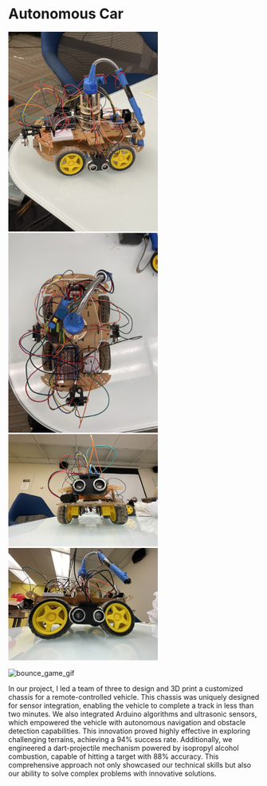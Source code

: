 # Autonomous Car


<p float="left">
  <img src="https://github.com/moezdurrani/Autonomous-Car/blob/main/Car01.jpg" width="300" />
  <img src= "https://raw.githubusercontent.com/moezdurrani/Autonomous-Car/main/Car04.jpg" width="300"/>
  <img src="https://github.com/moezdurrani/Autonomous-Car/blob/main/Car02.jpg" width="300"/>
   <img src="https://github.com/moezdurrani/Autonomous-Car/blob/main/Car03.jpg" width="300"/>

  ![bounce_game_gif](https://github.com/moezdurrani/Autonomous-Car/blob/main/Car%20Video.gif)
</p>
<p float="left">
 
</p>


In our project, I led a team of three to design and 3D print a customized chassis for a remote-controlled vehicle. This chassis was uniquely designed for sensor integration, enabling the vehicle to complete a track in less than two minutes. We also integrated Arduino algorithms and ultrasonic sensors, which empowered the vehicle with autonomous navigation and obstacle detection capabilities. This innovation proved highly effective in exploring challenging terrains, achieving a 94% success rate. Additionally, we engineered a dart-projectile mechanism powered by isopropyl alcohol combustion, capable of hitting a target with 88% accuracy. This comprehensive approach not only showcased our technical skills but also our ability to solve complex problems with innovative solutions.
